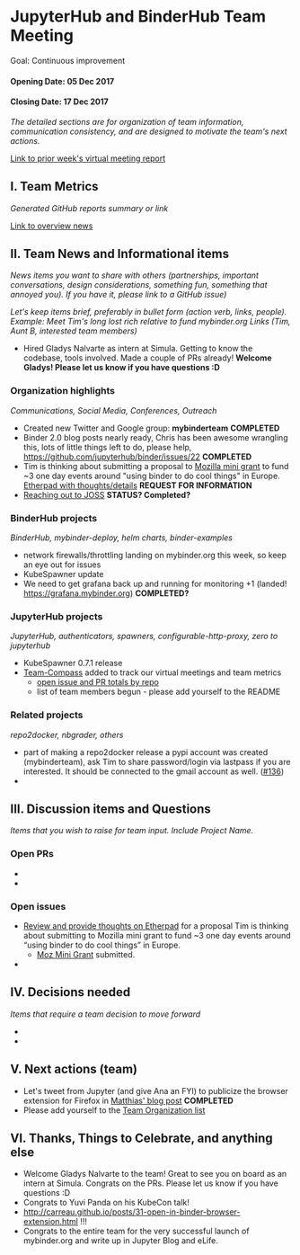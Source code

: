 # JupyterHub and BinderHub Team Meeting 

Goal: Continuous improvement

#### Opening Date: 05 Dec 2017

#### Closing Date: 17 Dec 2017

*The detailed sections are for organization of  team information, communication consistency, and are designed to motivate the team's next actions.* 

[Link to prior week's virtual meeting report](https://github.com/jupyterhub/team-compass/blob/master/docs/weekly-reports/2017-12-04_weekly_report.md)

## I. Team Metrics

*Generated GitHub reports summary or link*

[Link to overview news](https://github.com/willingc/pulse_news/blob/master/2017-12-12_jupyterhub.md)

## II. Team News and Informational items

*News items you want to share with others (partnerships, important conversations, design considerations, something fun, something that annoyed you). If you have it, please link to a GitHub issue)*

*Let's keep items brief, preferably in bullet form (action verb, links, people). Example:  Meet Tim's long lost rich relative to fund mybinder.org Links (Tim, Aunt B, interested team members)*

- Hired Gladys Nalvarte as intern at Simula. Getting to know the codebase, tools involved. Made a couple of PRs already! **Welcome Gladys! Please let us know if you have questions :D**

### Organization highlights

*Communications, Social Media, Conferences, Outreach*

- Created new Twitter and Google group: **mybinderteam** **COMPLETED**
- Binder 2.0 blog posts nearly ready, Chris has been awesome wrangling this, lots of little things left to do, please help, https://github.com/jupyterhub/binder/issues/22 **COMPLETED**
- Tim is thinking about submitting a proposal to [Mozilla mini grant](https://science.mozilla.org/blog/2018-mini-grant-rfp/) to fund ~3 one day events around "using binder to do cool things" in Europe. [Etherpad with thoughts/details](https://public.etherpad-mozilla.org/p/moz-mini-grant-binder-2017) **REQUEST FOR INFORMATION**
- [Reaching out to JOSS](https://github.com/openjournals/joss/issues/360) **STATUS? Completed?**

### BinderHub projects

*BinderHub, mybinder-deploy, helm charts, binder-examples*

- network firewalls/throttling landing on mybinder.org this week, so keep an eye out for issues
- KubeSpawner update
- We need to get grafana back up and running for monitoring +1 (landed! https://grafana.mybinder.org) **COMPLETED?**

### JupyterHub projects

*JupyterHub, authenticators, spawners, configurable-http-proxy, zero to jupyterhub*

- KubeSpawner 0.7.1 release
- [Team-Compass](https://github.com/jupyterhub/team-compass) added to track our virtual meetings and team metrics 
    - [open issue and PR totals by repo](https://github.com/jupyterhub/team-compass#issues-and-pr-tracking)
    - list of team members begun - please add yourself to the README

### Related projects

*repo2docker, nbgrader, others*

- part of making a repo2docker release a pypi account was created (mybinderteam), ask Tim to share password/login via lastpass if you are interested. It should be connected to the gmail account as well. ([#136](https://github.com/jupyter/repo2docker/issues/136#issuecomment-343586238))
-

## III. Discussion items and Questions

*Items that you wish to raise for team input. Include Project Name.*

### Open PRs

-
-

### Open issues

- [Review and provide thoughts on Etherpad](https://public.etherpad-mozilla.org/p/moz-mini-grant-binder-2017) for a proposal Tim is thinking about submitting to Mozilla mini grant to fund ~3 one day events around “using binder to do cool things” in Europe.
    - [Moz Mini Grant](https://public.etherpad-mozilla.org/p/binder-moz-mini2017) submitted.
-

## IV. Decisions needed
*Items that require a team decision to move forward*

-
-

## V. Next actions (team)

- Let's tweet from Jupyter (and give Ana an FYI) to publicize the browser extension for Firefox in [Matthias' blog post](http://carreau.github.io/posts/31-open-in-binder-browser-extension.html) **COMPLETED**
- Please add yourself to the [Team Organization list](https://github.com/jupyterhub/team-compass)

## VI. Thanks, Things to Celebrate, and anything else


- Welcome Gladys Nalvarte to the team! Great to see you on board as an intern at Simula. Congrats on the PRs. Please let us know if you have questions :D
- Congrats to Yuvi Panda on his KubeCon talk!
- http://carreau.github.io/posts/31-open-in-binder-browser-extension.html !!!
- Congrats to the entire team for the very successful launch of mybinder.org and write up in Jupyter Blog and eLife.
